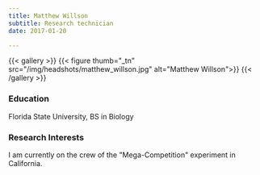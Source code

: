 ```yaml
---
title: Matthew Willson
subtitle: Research technician
date: 2017-01-20

---
```


{{< gallery >}}
  {{< figure thumb="_tn" src="/img/headshots/matthew_willson.jpg" alt="Matthew Willson">}}
{{< /gallery >}} 

<!--more-->
### Education  
Florida State University, BS in Biology   

### Research Interests
I am currently on the crew of the "Mega-Competition" experiment in California. 